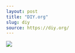 ```yaml
---
layout: post
title: "DIY.org"
slug: diy
source: https://diy.org/
---
```


<img src="{{ site.url }}/assets/img/screenshots/diy.jpg">

